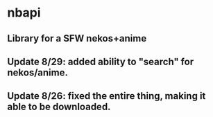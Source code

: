# nbapi
Library for a SFW nekos+anime
-----------------------------
Update 8/29:
added ability to "search" for nekos/anime.
-----------------------------------
Update 8/26:
fixed the entire thing, making it able to be downloaded.
----------------------------------------
